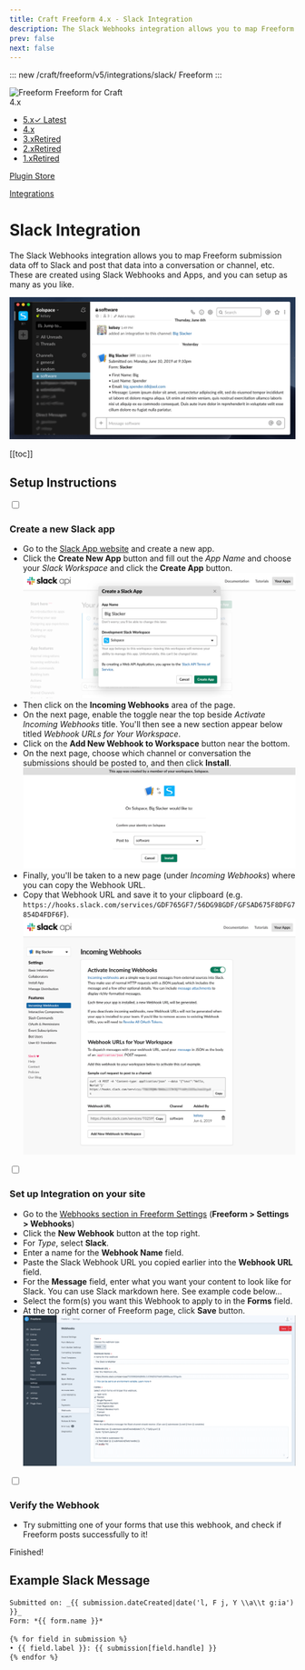 ```yaml
---
title: Craft Freeform 4.x - Slack Integration
description: The Slack Webhooks integration allows you to map Freeform submission data off to Slack and post that data into a conversation or channel, etc.
prev: false
next: false
---
```


<meta property="og:image" content="https://docs.solspace.com/extras/social/craft/freeform/freeform.png" />

::: new /craft/freeform/v5/integrations/slack/
Freeform
:::

<div id="pr-heading">
    <img src="https://docs.solspace.com/extras/icons/products/freeform-icon.png" alt="Freeform" class="pr-image">
    <span class="pr-name">Freeform</span>
    <span class="pr-category">for Craft</span>
    <div class="pr-v-wrapper">
        <div class="pr-v">
            <span class="pr-v-v">4.x</span>
            <span class="pr-v-arrow arrow down"></span>
        </div>
        <ul class="pr-v-list">
            <li><a href="/craft/freeform/v5/">5.x<span class="pr-v-type pr-latest">✓ Latest</span></a></li>
            <li><a href="/craft/freeform/v4/">4.x</a></li>
            <li><a href="/craft/freeform/v3/">3.x<span class="pr-v-type pr-retired">Retired</span></a></li>
            <li><a href="/craft/freeform/v2/">2.x<span class="pr-v-type pr-retired">Retired</span></a></li>
            <li><a href="/craft/freeform/v1/">1.x<span class="pr-v-type pr-retired">Retired</span></a></li>
        </ul>
    </div>
    <div class="pr-buy">
        <a href="https://plugins.craftcms.com/freeform" class="button button-blue"><span class="external-url">Plugin Store</span></a>
    </div>
</div>

<span class="page-section"><a href="/craft/freeform/v4/integrations/">Integrations</a></span>

# Slack Integration <Badge type="pro" text="Pro" />
The Slack Webhooks integration allows you to map Freeform submission data off to Slack and post that data into a conversation or channel, etc. These are created using Slack Webhooks and Apps, and you can setup as many as you like.

![Slack Webhook Integration](../../images/cp_settings-slack-app.png)


[[toc]]


## Setup Instructions

<div class="step">
<label for="step1"><input type="checkbox" class="step-check" id="step1">

### Create a new Slack app

</label>

- Go to the [Slack App website](https://api.slack.com/apps/new) and create a new app.
- Click the **Create New App** button and fill out the _App Name_ and choose your _Slack Workspace_ and click the **Create App** button.
    ![Slack App creation](../../images/cp_settings-slack-create1.png)
- Then click on the **Incoming Webhooks** area of the page.
- On the next page, enable the toggle near the top beside _Activate Incoming Webhooks_ title. You'll then see a new section appear below titled _Webhook URLs for Your Workspace_.
- Click on the **Add New Webhook to Workspace** button near the bottom.
- On the next page, choose which channel or conversation the submissions should be posted to, and then click **Install**.
    ![Slack App creation](../../images/cp_settings-slack-create2.png)
- Finally, you'll be taken to a new page (under _Incoming Webhooks_) where you can copy the Webhook URL.
- Copy that Webhook URL and save it to your clipboard (e.g. `https://hooks.slack.com/services/GDF765GF7/56DG98GDF/GFSAD675F8DFG7854D4FDF6F`).
    ![Slack App creation](../../images/cp_settings-slack-create3.png)

</div>

<div class="step">
<label for="step2"><input type="checkbox" class="step-check" id="step2">

### Set up Integration on your site

</label>

- Go to the [Webhooks section in Freeform Settings](../../setup/settings.md#integrations) (**Freeform > Settings > Webhooks**)
- Click the **New Webhook** button at the top right.
- For *Type*, select **Slack**.
- Enter a name for the **Webhook Name** field.
- Paste the Slack Webhook URL you copied earlier into the **Webhook URL** field.
- For the **Message** field, enter what you want your content to look like for Slack. You can use Slack markdown here. See example code below...
- Select the form(s) you want this Webhook to apply to in the **Forms** field.
- At the top right corner of Freeform page, click **Save** button.
    ![Slack Webhook setup inside Freeform](../../images/cp_settings-slack.png)

</div>

<div class="step">
<label for="step3"><input type="checkbox" class="step-check" id="step3">

### Verify the Webhook

</label>

- Try submitting one of your forms that use this webhook, and check if Freeform posts successfully to it!

</div>

<div class="step-finished">Finished!</div>


## Example Slack Message

``` twig
Submitted on: _{{ submission.dateCreated|date('l, F j, Y \\a\\t g:ia') }}_
Form: *{{ form.name }}*

{% for field in submission %}
• {{ field.label }}: {{ submission[field.handle] }}
{% endfor %}
```